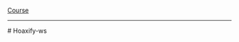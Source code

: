  [Course](https://netas.udemy.com/course/spring-ve-react-ile-web-uygulamas-gelistirmek/learn/lecture/17543038#questions)
 
<hr>

#   H o a x i f y - w s 

